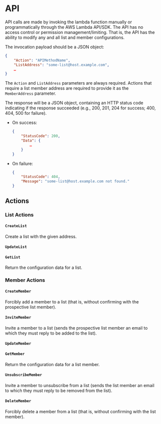 # API

API calls are made by invoking the lambda function manually or programmatically through the AWS Lambda API/SDK.  The API has no access control or permission management/limiting.  That is, the API has the ability to modify any and all list and member configurations.

The invocation payload should be a JSON object:

```json
{
    "Action": "APIMethodName",
    "ListAddress": "some-list@host.example.com",
    …
}
```

The `Action` and `ListAddress` parameters are always required.  Actions that require a list member address are required to provide it as the `MemberAddress` parameter.

The response will be a JSON object, containing an HTTP status code indicating if the response succeeded (e.g., 200, 201, 204 for success; 400, 404, 500 for failure).

- On success:

	```json
	{
	    "StatusCode": 200,
	    "Data": {
	        …
	    }
	}
	```

- On failure:

    ```json
	{
	    "StatusCode": 404,
	    "Message": "some-list@host.example.com not found."
	}
    ```

## Actions

### List Actions

#### `CreateList`

Create a list with the given address.

#### `UpdateList`

#### `GetList`

Return the configuration data for a list.

### Member Actions

#### `CreateMember`

Forcibly add a member to a list (that is, without confirming with the prospective list member).

#### `InviteMember`

Invite a member to a list (sends the prospective list member an email to which they must reply to be added to the list).

#### `UpdateMember`

#### `GetMember`

Return the configuration data for a list member.

#### `UnsubscribeMember`

Invite a member to unsubscribe from a list (sends the list member an email to which they must reply to be removed from the list).

#### `DeleteMember`

Forcibly delete a member from a list (that is, without confirming with the list member).
